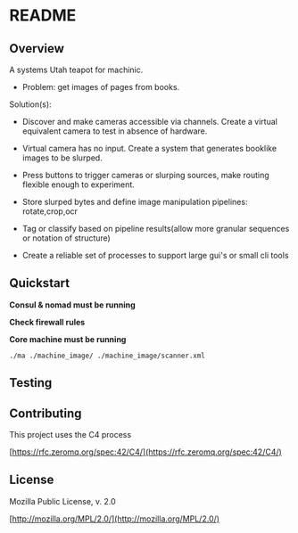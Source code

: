 # README

## Overview

A systems Utah teapot for machinic.  

* Problem: get images of pages from books. 

Solution(s): 

* Discover and make cameras accessible via channels. Create a virtual equivalent camera to test in absence of hardware.

* Virtual camera has no input. Create a system that generates booklike images to be slurped.

* Press buttons to trigger cameras or slurping sources, make routing flexible enough to experiment.

* Store slurped bytes and define image manipulation pipelines: rotate,crop,ocr

* Tag or classify based on pipeline results(allow more granular sequences or notation of structure)

* Create a reliable set of processes to support large gui's or small cli tools 


## <a name="quickstart"></a> Quickstart
**Consul & nomad must be running**

**Check firewall rules**

**Core machine must be running**

<a name="quickstart"></a> 
`./ma ./machine_image/ ./machine_image/scanner.xml`

## <a name="test"></a> Testing

##  <a name="contribute"></a> Contributing

This project uses the C4 process 

[https://rfc.zeromq.org/spec:42/C4/](https://rfc.zeromq.org/spec:42/C4/)

##  <a name="license"></a> License
Mozilla Public License, v. 2.0 

[http://mozilla.org/MPL/2.0/](http://mozilla.org/MPL/2.0/)


